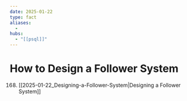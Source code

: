 ```yaml
---
date: 2025-01-22
type: fact
aliases:
  -
hubs:
  - "[[psql]]"
---
```


# How to Design a Follower System

168. [[2025-01-22_Designing-a-Follower-System|Designing a Follower System]]

